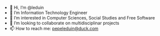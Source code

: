 - 👋 Hi, I’m @leduin 
- 🌱 I’m Information Technology Engineer
- 👀 I’m interested in Computer Sciences, Social Studies and Free Software
- 💞️ I’m looking to collaborate on multidisciplinar projects 
- 📫 How to reach me: pepeleduin@duck.com

<!---
leduin/leduin is a ✨ special ✨ repository because its `README.md` (this file) appears on your GitHub profile.
You can click the Preview link to take a look at your changes.
--->
